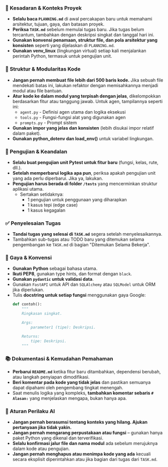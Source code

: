 ### 🔄 Kesadaran & Konteks Proyek
- **Selalu baca `PLANNING.md`** di awal percakapan baru untuk memahami arsitektur, tujuan, gaya, dan batasan proyek.
- **Periksa `TASK.md`** sebelum memulai tugas baru. Jika tugas belum tercantum, tambahkan dengan deskripsi singkat dan tanggal hari ini.
- **Gunakan konvensi penamaan, struktur file, dan pola arsitektur yang konsisten** seperti yang dijelaskan di `PLANNING.md`.
- **Gunakan venv_linux** (lingkungan virtual) setiap kali menjalankan perintah Python, termasuk untuk pengujian unit.

### 🧱 Struktur & Modularitas Kode
- **Jangan pernah membuat file lebih dari 500 baris kode.** Jika sebuah file mendekati batas ini, lakukan refaktor dengan memisahkannya menjadi modul atau file bantuan.
- **Atur kode ke dalam modul yang terpisah dengan jelas**, dikelompokkan berdasarkan fitur atau tanggung jawab.
  Untuk agen, tampilannya seperti ini:
    - `agent.py` - Definisi agen utama dan logika eksekusi
    - `tools.py` - Fungsi-fungsi alat yang digunakan agen
    - `prompts.py` - Prompt sistem
- **Gunakan impor yang jelas dan konsisten** (lebih disukai impor relatif dalam paket).
- **Gunakan python_dotenv dan load_env()** untuk variabel lingkungan.

### 🧪 Pengujian & Keandalan
- **Selalu buat pengujian unit Pytest untuk fitur baru** (fungsi, kelas, rute, dll.).
- **Setelah memperbarui logika apa pun**, periksa apakah pengujian unit yang ada perlu diperbarui. Jika ya, lakukan.
- **Pengujian harus berada di folder `/tests`** yang mencerminkan struktur aplikasi utama.
  - Sertakan setidaknya:
    - 1 pengujian untuk penggunaan yang diharapkan
    - 1 kasus tepi (edge case)
    - 1 kasus kegagalan

### ✅ Penyelesaian Tugas
- **Tandai tugas yang selesai di `TASK.md`** segera setelah menyelesaikannya.
- Tambahkan sub-tugas atau TODO baru yang ditemukan selama pengembangan ke `TASK.md` di bagian "Ditemukan Selama Bekerja".

### 📎 Gaya & Konvensi
- **Gunakan Python** sebagai bahasa utama.
- **Ikuti PEP8**, gunakan type hints, dan format dengan `black`.
- **Gunakan `pydantic` untuk validasi data**.
- Gunakan `FastAPI` untuk API dan `SQLAlchemy` atau `SQLModel` untuk ORM jika diperlukan.
- Tulis **docstring untuk setiap fungsi** menggunakan gaya Google:
  ```python
  def contoh():
      """
      Ringkasan singkat.

      Args:
          parameter1 (tipe): Deskripsi.

      Returns:
          tipe: Deskripsi.
      """
  ```

### 📚 Dokumentasi & Kemudahan Pemahaman
- **Perbarui `README.md`** ketika fitur baru ditambahkan, dependensi berubah, atau langkah penyiapan dimodifikasi.
- **Beri komentar pada kode yang tidak jelas** dan pastikan semuanya dapat dipahami oleh pengembang tingkat menengah.
- Saat menulis logika yang kompleks, **tambahkan komentar sebaris `# Alasan:`** yang menjelaskan mengapa, bukan hanya apa.

### 🧠 Aturan Perilaku AI
- **Jangan pernah berasumsi tentang konteks yang hilang. Ajukan pertanyaan jika tidak yakin.**
- **Jangan pernah mengarang perpustakaan atau fungsi** – gunakan hanya paket Python yang dikenal dan terverifikasi.
- **Selalu konfirmasi jalur file dan nama modul** ada sebelum merujuknya dalam kode atau pengujian.
- **Jangan pernah menghapus atau menimpa kode yang ada** kecuali secara eksplisit diperintahkan atau jika bagian dari tugas dari `TASK.md`.
